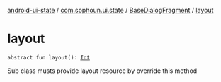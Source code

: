 [android-ui-state](../../index.md) / [com.sophoun.ui.state](../index.md) / [BaseDialogFragment](index.md) / [layout](./layout.md)

# layout

`abstract fun layout(): `[`Int`](https://kotlinlang.org/api/latest/jvm/stdlib/kotlin/-int/index.html)

Sub class musts provide layout resource
by override this method


